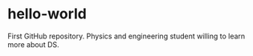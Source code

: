 # hello-world
First GitHub repository.
Physics and engineering student willing to learn more about DS.
